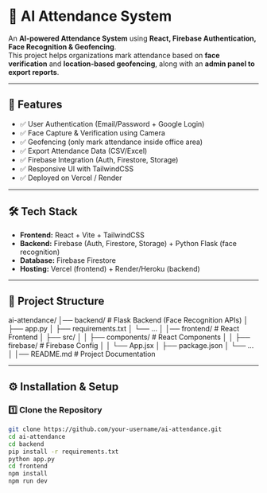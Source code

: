 # 📌 AI Attendance System  

An **AI-powered Attendance System** using **React, Firebase Authentication, Face Recognition & Geofencing**.  
This project helps organizations mark attendance based on **face verification** and **location-based geofencing**, along with an **admin panel to export reports**.  

---

## 🚀 Features  

- ✅ User Authentication (Email/Password + Google Login)  
- ✅ Face Capture & Verification using Camera  
- ✅ Geofencing (only mark attendance inside office area)  
- ✅ Export Attendance Data (CSV/Excel)  
- ✅ Firebase Integration (Auth, Firestore, Storage)  
- ✅ Responsive UI with TailwindCSS  
- ✅ Deployed on Vercel / Render  

---

## 🛠️ Tech Stack  

- **Frontend:** React + Vite + TailwindCSS  
- **Backend:** Firebase (Auth, Firestore, Storage) + Python Flask (face recognition)  
- **Database:** Firebase Firestore  
- **Hosting:** Vercel (frontend) + Render/Heroku (backend)  

---

## 📂 Project Structure  
ai-attendance/
│── backend/ # Flask Backend (Face Recognition APIs)
│ ├── app.py
│ ├── requirements.txt
│ └── ...
│
│── frontend/ # React Frontend
│ ├── src/
│ │ ├── components/ # React Components
│ │ ├── firebase/ # Firebase Config
│ │ └── App.jsx
│ ├── package.json
│ └── ...
│
│── README.md # Project Documentation

---

## ⚙️ Installation & Setup  

### 1️⃣ Clone the Repository  
```bash
git clone https://github.com/your-username/ai-attendance.git
cd ai-attendance
cd backend
pip install -r requirements.txt
python app.py
cd frontend
npm install
npm run dev
